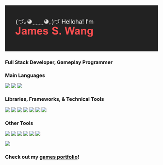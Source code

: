 ![Helloha! I'm James S. Wang](https://github.com/JJamesWWang/JJamesWWang/blob/master/assets/images/readme/header.png)
<h3>
    Full Stack Developer, Gameplay Programmer
</h3>

<h3>
    Main Languages
</h3>
<p>
    <img src="https://img.shields.io/badge/elixir-%234B275F.svg?style=for-the-badge&logo=elixir&logoColor=white")/>
    <img src="https://img.shields.io/badge/python-3670A0?style=for-the-badge&logo=python&logoColor=ffdd54"/>
    <img src="https://img.shields.io/badge/typescript-%23007ACC.svg?style=for-the-badge&logo=typescript&logoColor=white"/>
</p>
<h3>
    Libraries, Frameworks, & Technical Tools
</h3>
<p>
    <img src="https://img.shields.io/badge/phoenix-%23f35424.svg?style=for-the-badge&logo=phoenix&logoColor=white"/>
    <img src="https://img.shields.io/badge/react-%2320232a.svg?style=for-the-badge&logo=react&logoColor=%2361DAFB"/>
    <img src="https://img.shields.io/badge/redux-%23593d88.svg?style=for-the-badge&logo=redux&logoColor=white"/>
    <img src="https://img.shields.io/badge/django-%23092E20.svg?style=for-the-badge&logo=django&logoColor=white"/>
    <img src="https://img.shields.io/badge/postgres-%23316192.svg?style=for-the-badge&logo=postgresql&logoColor=white"/>
    <img src="https://img.shields.io/badge/docker-%230db7ed.svg?style=for-the-badge&logo=docker&logoColor=white"/>
    <img src="https://img.shields.io/badge/heroku-%23430098.svg?style=for-the-badge&logo=heroku&logoColor=white"/>
</p>

<h3>
    Other Tools
</h3>
<p>
    <img src="https://img.shields.io/badge/figma-%23F24E1E.svg?style=for-the-badge&logo=figma&logoColor=white"/>
    <img src="https://img.shields.io/badge/unrealengine-%23313131.svg?style=for-the-badge&logo=unrealengine&logoColor=white"/>
    <img src="https://img.shields.io/badge/Aseprite-FFFFFF?style=for-the-badge&logo=Aseprite&logoColor=#7D929E"/>
    <img src="https://img.shields.io/badge/VIM-%2311AB00.svg?style=for-the-badge&logo=vim&logoColor=white"/>
    <img src="https://img.shields.io/badge/Discord-%237289DA.svg?style=for-the-badge&logo=discord&logoColor=white"/>
    <img src="https://img.shields.io/badge/Slack-4A154B?style=for-the-badge&logo=slack&logoColor=white"/>
</p>

<img src="https://github-readme-streak-stats.herokuapp.com/?user=JJamesWWang&theme=dark"/>

<h3>
    Check out my <a href="https://jjameswwang.com">games portfolio</a>!
</h3>

<!-- <p align = "center">
    You can find these image badges in these repositories, <a href='https://github.com/Ileriayo/markdown-badges'>here</a> and <a href='https://github.com/alexandresanlim/Badges4-README.md-Profile'>here</a>
</p> -->
